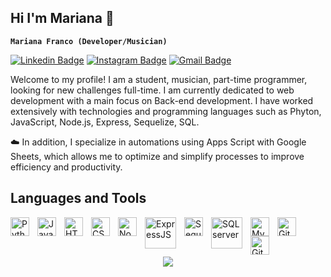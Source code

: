 ## Hi I'm Mariana 👋

**`Mariana Franco (Developer/Musician)`**

[![Linkedin Badge](https://img.shields.io/badge/-mfranco-blue?style=flat&logo=Linkedin&logoColor=white&link=https://www.linkedin.com/in/mfranco/)]()
[![Instagram Badge](https://img.shields.io/badge/-marianaf017-purple?style=flat&logo=instagram&logoColor=white&link=https://instagram.com/_jessicaalim/)]()
[![Gmail Badge](https://img.shields.io/badge/-francomariana-c14438?style=flat&logo=Gmail&logoColor=white&link=mailto:jessicalim813@gmail.com)]()

Welcome to my profile! I am a student, musician, part-time programmer, looking for new challenges full-time. I am currently dedicated to web development with a main focus on Back-end development. I have worked extensively with technologies and programming languages such as Phyton, JavaScript, Node.js, Express, Sequelize, SQL.

☁️ In addition, I specialize in automations using Apps Script with Google Sheets, which allows me to optimize and simplify processes to improve efficiency and productivity.

## Languages and Tools

<img align="left" alt="Python" width="30px" style="padding-right:10px;" src="https://cdn.jsdelivr.net/gh/devicons/devicon@latest/icons/python/python-original.svg" />
<img align="left" alt="JavaScript" width="30px" style="padding-right:10px;" src="https://cdn.jsdelivr.net/gh/devicons/devicon/icons/javascript/javascript-plain.svg" />
<img align="left" alt="HTML" width="30px" style="padding-right:10px;" src="https://cdn.jsdelivr.net/gh/devicons/devicon/icons/html5/html5-plain.svg" />
<img align="left" alt="CSS" width="30px" style="padding-right:10px;" src="https://cdn.jsdelivr.net/gh/devicons/devicon/icons/css3/css3-plain.svg" />
<img align="left" alt="NodeJS" width="30px" style="padding-right:10px;" src="https://cdn.jsdelivr.net/gh/devicons/devicon/icons/nodejs/nodejs-original.svg" />
<img align="left" alt="ExpressJS" width="50px" style="padding-right:10px;" src="https://cdn.jsdelivr.net/gh/devicons/devicon@latest/icons/express/express-original-wordmark.svg" />
<img align="left" alt="Sequelize" width="30px" style="padding-right:10px;" src="https://cdn.jsdelivr.net/gh/devicons/devicon@latest/icons/sequelize/sequelize-original.svg" />
<img align="left" alt="SQLserver" width="50px" style="padding-right:10px;" src="https://cdn.jsdelivr.net/gh/devicons/devicon@latest/icons/microsoftsqlserver/microsoftsqlserver-original-wordmark.svg" />
<img align="left" alt="MySQL" width="30px" style="padding-right:10px;" src="https://cdn.jsdelivr.net/gh/devicons/devicon@latest/icons/mysql/mysql-original.svg" />
<img align="left" alt="Git" width="30px" style="padding-right:10px;" src="https://cdn.jsdelivr.net/gh/devicons/devicon/icons/git/git-original.svg" />
<img align="left" alt="GitHub" width="30px" style="padding-right:10px;" src="https://github.com/user-attachments/assets/58ab17b4-d829-4b9e-b81a-e2587551c6e0" />
<br />
<br />

##
<div id="header" align="center">
  <img src="https://github.com/user-attachments/assets/325a3640-0864-4ff6-86fc-9cc636c6a74a" wigth="200" />
</div>
